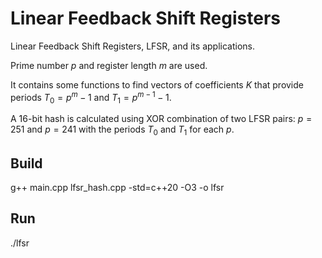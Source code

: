 # Linear Feedback Shift Registers
Linear Feedback Shift Registers, LFSR, and its applications.

Prime number $p$ and register length $m$ are used.

It contains some functions to find vectors of coefficients $K$ that provide periods $T_0 = {p}^{m} - 1$ and $T_1 = {p}^{m-1} - 1$.

A 16-bit hash is calculated using XOR combination of two LFSR pairs: $p = 251$ and $p = 241$ with the periods $T_0$ and $T_1$ for each $p$.

## Build
g++ main.cpp lfsr_hash.cpp -std=c++20 -O3 -o lfsr
## Run
./lfsr
